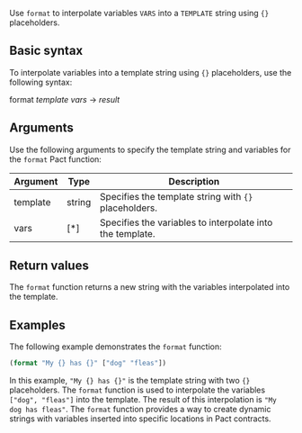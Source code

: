 Use `format` to interpolate variables `VARS` into a `TEMPLATE` string using `{}` placeholders.

## Basic syntax

To interpolate variables into a template string using `{}` placeholders, use the following syntax:

format *template* *vars* -> *result*

## Arguments

Use the following arguments to specify the template string and variables for the `format` Pact function:

| Argument  | Type        | Description                                      |
|-----------|-------------|--------------------------------------------------|
| template  | string      | Specifies the template string with `{}` placeholders. |
| vars      | [*]         | Specifies the variables to interpolate into the template.    |

## Return values

The `format` function returns a new string with the variables interpolated into the template.

## Examples

The following example demonstrates the `format` function:

```lisp
(format "My {} has {}" ["dog" "fleas"])
```

In this example, `"My {} has {}"` is the template string with two `{}` placeholders. The `format` function is used to interpolate the variables `["dog", "fleas"]` into the template. The result of this interpolation is `"My dog has fleas"`. The `format` function provides a way to create dynamic strings with variables inserted into specific locations in Pact contracts.
